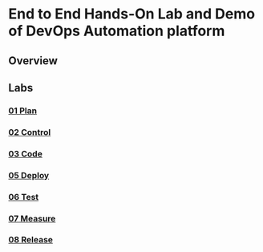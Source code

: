 # End to End Hands-On Lab and Demo of DevOps Automation platform

## Overview

## Labs

### [01 Plan](Plan/index.md)

### [02 Control](Control/index.md)

### [03 Code](Code/index.md)

### [05 Deploy](Deploy/index.md)

### [06 Test](Test/index.md)

### [07 Measure](Measure/index.md)

### [08 Release](Release/index.md)
